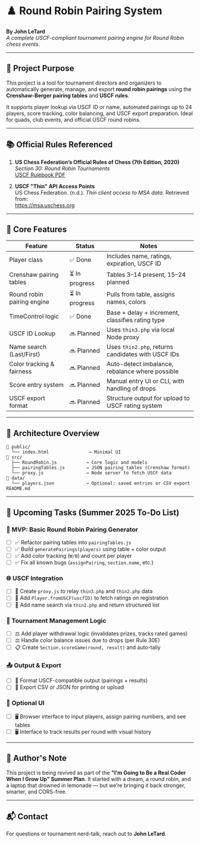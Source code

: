 # ♟️ Round Robin Pairing System
**By John LeTard**  
_A complete USCF-compliant tournament pairing engine for Round Robin chess events._

---

## 📜 Project Purpose

This project is a tool for tournament directors and organizers to automatically generate, manage, and export **round robin pairings** using the **Crenshaw-Berger pairing tables** and **USCF rules**.

It supports player lookup via USCF ID or name, automated pairings up to 24 players, score tracking, color balancing, and USCF export preparation. Ideal for quads, club events, and official USCF round robins.

---

## 📚 Official Rules Referenced

1. **US Chess Federation’s Official Rules of Chess (7th Edition, 2020)**  
   _Section 30: Round Robin Tournaments_  
   [USCF Rulebook PDF](https://new.uschess.org/sites/default/files/media/documents/US-Chess-Rules-7th-edition-Updated-2020.pdf)

2. **USCF "Thin" API Access Points**  
   US Chess Federation. (n.d.). *Thin client access to MSA data*. Retrieved from:  
   https://msa.uschess.org

---

## 🧩 Core Features

| Feature                    | Status        | Notes                                                                 |
|---------------------------|---------------|-----------------------------------------------------------------------|
| Player class              | ✅ Done        | Includes name, ratings, expiration, USCF ID                          |
| Crenshaw pairing tables   | ⏳ In progress | Tables 3–14 present, 15–24 planned                                  |
| Round robin pairing engine| ⏳ In progress | Pulls from table, assigns names, colors                              |
| TimeControl logic         | ✅ Done        | Base + delay + increment, classifies rating type                     |
| USCF ID Lookup            | 🔜 Planned     | Uses `thin3.php` via local Node proxy                                |
| Name search (Last/First)  | 🔜 Planned     | Uses `thin2.php`, returns candidates with USCF IDs                   |
| Color tracking & fairness | 🔜 Planned     | Auto-detect imbalance, rebalance where possible                      |
| Score entry system        | 🔜 Planned     | Manual entry UI or CLI, with handling of drops                       |
| USCF export format        | 🔜 Planned     | Structure output for upload to USCF rating system                    |

---

## 🔄 Architecture Overview

```
📁 public/
  └── index.html               → Minimal UI
📁 src/
  ├── RoundRobin.js           → Core logic and models
  ├── pairingTables.js        → JSON pairing tables (Crenshaw format)
  └── proxy.js                → Node server to fetch USCF data
📁 data/
  └── players.json            → Optional: saved entries or CSV export
README.md
```

---

## 📌 Upcoming Tasks (Summer 2025 To-Do List)

### 🔨 MVP: Basic Round Robin Pairing Generator
- [ ] ✅ Refactor pairing tables into `pairingTables.js`
- [ ] ✅ Build `generatePairings(players)` using table + color output
- [ ] ✅ Add color tracking (`W/B`) and count per player
- [ ] ✅ Fix all known bugs (`assignPairing`, `section.name`, etc.)

### 🌐 USCF Integration
- [ ] 🔧 Create `proxy.js` to relay `thin3.php` and `thin2.php` data
- [ ] 🔧 Add `Player.fromUSCF(uscfID)` to fetch ratings on registration
- [ ] 🔧 Add name search via `thin2.php` and return structured list

### 🧠 Tournament Management Logic
- [ ] ⚖️ Add player withdrawal logic (invalidates prizes, tracks rated games)
- [ ] ⚖️ Handle color balance issues due to drops (per Rule 30E)
- [ ] 📋 Create `Section.scoreGame(round, result)` and auto-tally

### 📤 Output & Export
- [ ] 📄 Format USCF-compatible output (pairings + results)
- [ ] 📄 Export CSV or JSON for printing or upload

### 🎨 Optional UI
- [ ] 🖥️ Browser interface to input players, assign pairing numbers, and see tables
- [ ] 🖥️ Interface to track results per round with visual history

---

## 🌟 Author's Note

This project is being revived as part of the **"I'm Going to Be a Real Coder When I Grow Up" Summer Plan**. It started with a dream, a round robin, and a laptop that drowned in lemonade — but we’re bringing it back stronger, smarter, and CORS-free.

---

## 📬 Contact

For questions or tournament nerd-talk, reach out to **John LeTard**.
